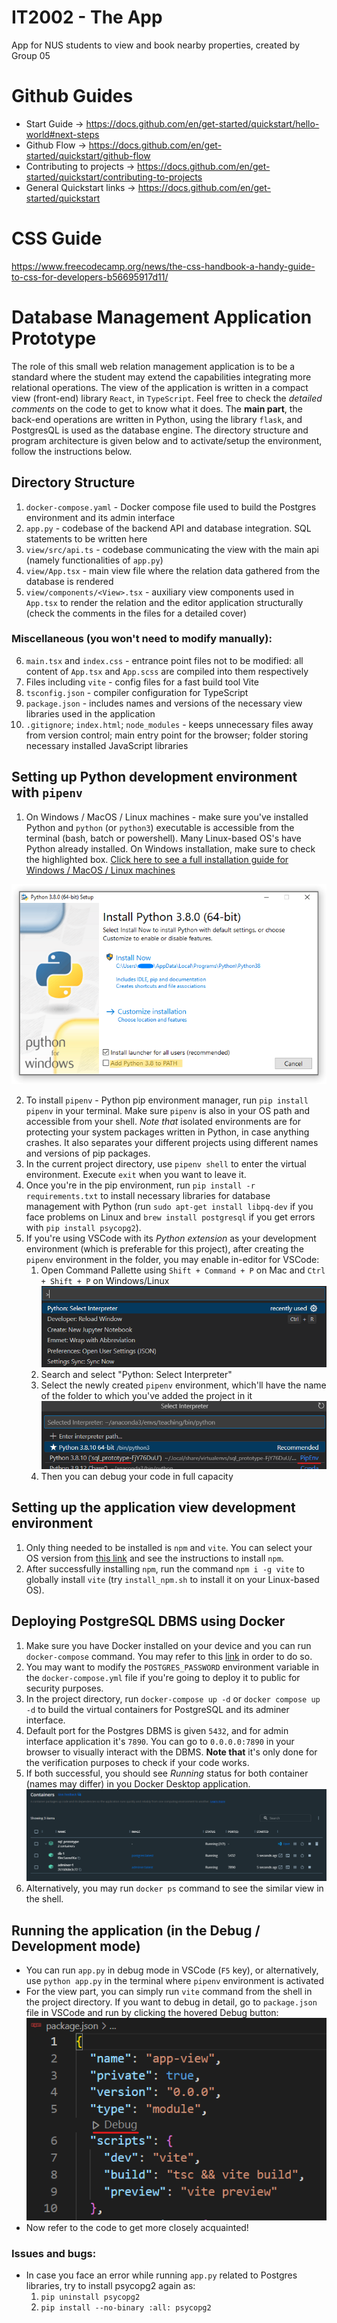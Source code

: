 # IT2002 - The App
 App for NUS students to view and book nearby properties, created by Group 05
 
# Github Guides
 - Start Guide -> https://docs.github.com/en/get-started/quickstart/hello-world#next-steps
 - Github Flow -> https://docs.github.com/en/get-started/quickstart/github-flow
 - Contributing to projects -> https://docs.github.com/en/get-started/quickstart/contributing-to-projects
 - General Quickstart links -> https://docs.github.com/en/get-started/quickstart
 
 # CSS Guide
 https://www.freecodecamp.org/news/the-css-handbook-a-handy-guide-to-css-for-developers-b56695917d11/

<!-- write about how to create their own pipenv, then install flask and python -->

# Database Management Application Prototype
The role of this small web relation management application is to be a standard where the student may extend the capabilities integrating more relational operations. The view of the application is written in a compact view (front-end) library `React`, in `TypeScript`. Feel free to check the *detailed comments* on the code to get to know what it does. The **main part**, the back-end operations are written in Python, using the library `flask`, and PostgresQL is used as the database engine. The directory structure and program architecture is given below and to activate/setup the environment, follow the instructions below.
## Directory Structure
1. `docker-compose.yaml` - Docker compose file used to build the Postgres environment and its admin interface
2. `app.py` - codebase of the backend API and database integration. SQL statements to be written here
3. `view/src/api.ts` - codebase communicating the view with the main api (namely functionalities of `app.py`)
4. `view/App.tsx` - main view file where the relation data gathered from the database is rendered
5. `view/components/<View>.tsx` - auxiliary view components used in `App.tsx` to render the relation and the editor application structurally (check the comments in the files for a detailed cover)
### Miscellaneous (you won't need to modify manually):
6. `main.tsx` and `index.css` - entrance point files not to be modified: all content of `App.tsx` and `App.scss` are compiled into them respectively
7. Files including `vite` - config files for a fast build tool Vite 
8. `tsconfig.json` - compiler configuration for  TypeScript
9. `package.json` - includes names and versions of the necessary view libraries used in the application
10. `.gitignore`; `index.html`; `node_modules` - keeps unnecessary files away from version control; main entry point for the browser; folder storing necessary installed JavaScript libraries 

## Setting up Python development environment with `pipenv`

1. On Windows / MacOS / Linux machines - make sure you've installed Python and `python` (or `python3`) executable is accessible from the terminal (bash, batch or powershell). Many Linux-based OS's have Python already installed. On Windows installation, make sure to check the highlighted box. 
[Click here to see a full installation guide for Windows / MacOS / Linux machines](https://www.tutorialsteacher.com/python/install-python)

![windows-image](Readme/win_installer.png)



2. To install `pipenv` - Python pip environment manager, run `pip install pipenv` in your terminal. Make sure `pipenv` is also in your OS path and accessible from your shell. *Note that* isolated environments are for protecting your system packages written in Python, in case anything crashes. It also separates your different projects using different names and versions of pip packages.
3. In the current project directory, use `pipenv shell` to enter the virtual environment. Execute `exit` when you want to leave it. 
4. Once you're in the pip environment, run `pip install -r requirements.txt` to install necessary libraries for database management with Python (run `sudo apt-get install libpq-dev` if you face problems on Linux and `brew install postgresql` if you get errors with `pip install psycopg2`).
5. If you're using VSCode with its *Python extension* as your development environment (which is preferable for this project), after creating the `pipenv` environment in the folder, you may enable in-editor for VSCode:
   1. Open Command Pallette using `Shift + Command + P` on Mac and `Ctrl + Shift + P` on Windows/Linux
   ![cmd_palette](Readme/vscode_menu.png)
   2. Search and select "Python: Select Interpreter"
   3. Select the newly created `pipenv` environment, which'll have the name of the folder to which you've added the project in it ![cmd_palette](Readme/cmd_palette_selection.png)
   4. Then you can debug your code in full capacity

## Setting up the application view development environment
1. Only thing needed to be installed is `npm` and `vite`. You can select your OS version from [this link](https://nodejs.org/en/download/package-manager/) and see the instructions to install `npm`.
2. After successfully installing `npm`, run the command `npm i -g vite` to globally install `vite` (try `install_npm.sh` to install it on your Linux-based OS). 

## Deploying PostgreSQL DBMS using Docker
1. Make sure you have Docker installed on your device and you can run `docker-compose` command. You may refer to this [link](https://www.docker.com/products/docker-desktop/) in order to do so.
2. You may want to modify the `POSTGRES_PASSWORD` environment variable in the `docker-compose.yml` file if you're going to deploy it to public for security purposes.
3. In the project directory, run `docker-compose up -d` or `docker compose up -d` to build the virtual containers for PostgreSQL and its adminer interface.
4. Default port for the Postgres DBMS is given `5432`, and for admin interface application it's `7890`. You can go to `0.0.0.0:7890` in your browser to visually interact with the DBMS. **Note that**  it's only done for the verification purposes to check if your code works.
5. If both successful, you should see *Running* status for both container (names may differ) in you Docker Desktop application. ![Docker Running View](Readme/docker-running-view.png)
6. Alternatively, you may run `docker ps` command to see the similar view in the shell.

## Running the application (in the Debug / Development mode)
* You can run `app.py` in debug mode in VSCode (`F5` key), or alternatively, use `python app.py` in the terminal where `pipenv` environment is activated
* For the view part, you can simply run `vite` command from the shell in the project directory. If you want to debug in detail, go to `package.json` file in VSCode and run by clicking the hovered Debug button: ![vite-debug-package-json](Readme/vite-debug.png)
* Now refer to the code to get more closely acquainted!

### Issues and bugs:
* In case you face an error while running `app.py` related to Postgres libraries, try to install psycopg2 again as:
   1. `pip uninstall psycopg2`
   2. `pip install --no-binary :all: psycopg2`
